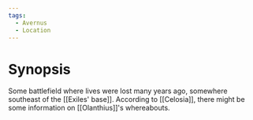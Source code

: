 ```yaml
---
tags:
  - Avernus
  - Location
---
```

# Synopsis
Some battlefield where lives were lost many years ago, somewhere southeast of the [[Exiles' base]]. According to [[Celosia]], there might be some information on [[Olanthius]]'s whereabouts.